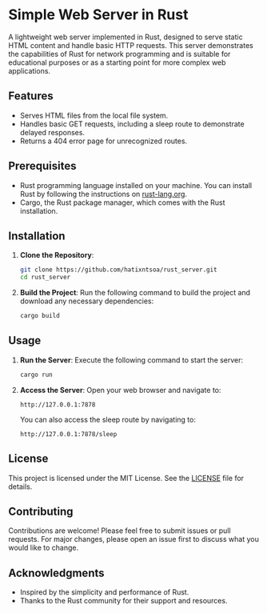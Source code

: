 # Simple Web Server in Rust

A lightweight web server implemented in Rust, designed to serve static HTML content and handle basic HTTP requests. This server demonstrates the capabilities of Rust for network programming and is suitable for educational purposes or as a starting point for more complex web applications.

## Features

- Serves HTML files from the local file system.
- Handles basic GET requests, including a sleep route to demonstrate delayed responses.
- Returns a 404 error page for unrecognized routes.

## Prerequisites

- Rust programming language installed on your machine. You can install Rust by following the instructions on [rust-lang.org](https://www.rust-lang.org/tools/install).
- Cargo, the Rust package manager, which comes with the Rust installation.

## Installation

1. **Clone the Repository**:
   ```bash
   git clone https://github.com/hatixntsoa/rust_server.git
   cd rust_server
   ```

3. **Build the Project**:
   Run the following command to build the project and download any necessary dependencies:
   ```bash
   cargo build
   ```

## Usage

1. **Run the Server**:
   Execute the following command to start the server:
   ```bash
   cargo run
   ```

2. **Access the Server**:
   Open your web browser and navigate to:
   ```
   http://127.0.0.1:7878
   ```

   You can also access the sleep route by navigating to:
   ```
   http://127.0.0.1:7878/sleep
   ```

## License

This project is licensed under the MIT License. See the [LICENSE](LICENSE) file for details.

## Contributing

Contributions are welcome! Please feel free to submit issues or pull requests. For major changes, please open an issue first to discuss what you would like to change.

## Acknowledgments

- Inspired by the simplicity and performance of Rust.
- Thanks to the Rust community for their support and resources.
